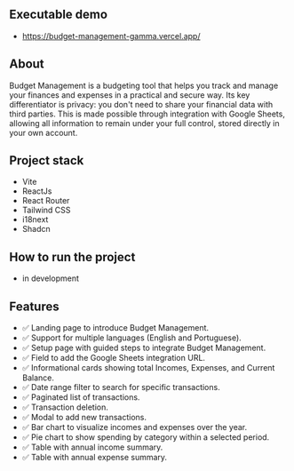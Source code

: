 ## Executable demo
- https://budget-management-gamma.vercel.app/

## About
Budget Management is a budgeting tool that helps you track and manage your finances and expenses in a practical and secure way.
Its key differentiator is privacy: you don't need to share your financial data with third parties. This is made possible through integration with Google Sheets, allowing all information to remain under your full control, stored directly in your own account.

## Project stack
- Vite
- ReactJs
- React Router
- Tailwind CSS
- i18next
- Shadcn

## How to run the project
- in development

## Features
- :white_check_mark: Landing page to introduce Budget Management.
- :white_check_mark: Support for multiple languages (English and Portuguese).
- :white_check_mark: Setup page with guided steps to integrate Budget Management.
- :white_check_mark: Field to add the Google Sheets integration URL.
- :white_check_mark: Informational cards showing total Incomes, Expenses, and Current Balance.
- :white_check_mark: Date range filter to search for specific transactions.
- :white_check_mark: Paginated list of transactions.
- :white_check_mark: Transaction deletion.
- :white_check_mark: Modal to add new transactions.
- :white_check_mark: Bar chart to visualize incomes and expenses over the year.
- :white_check_mark: Pie chart to show spending by category within a selected period.
- :white_check_mark: Table with annual income summary.
- :white_check_mark: Table with annual expense summary.